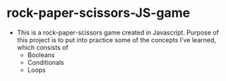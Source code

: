 # rock-paper-scissors-JS-game

- This is a rock-paper-scissors game created in Javascript. Purpose of this project is to put into practice some of the concepts I've learned, which consists of
  - Booleans
  - Conditionals
  - Loops
